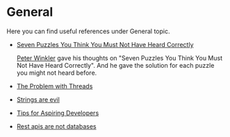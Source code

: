 # General

Here you can find useful references under General topic.

- [Seven Puzzles You Think You Must Not Have Heard Correctly](https://www.math.dartmouth.edu/~pw/solutions.pdf) 

  [Peter Winkler]() gave his thoughts on "Seven Puzzles You Think You Must Not Have Heard Correctly". And he gave the solution for each puzzle you might not heard before.

- [The Problem with Threads](https://www2.eecs.berkeley.edu/Pubs/TechRpts/2006/EECS-2006-1.pdf)

- [Strings are evil](https://dev.to/indy_singh_uk/strings-are-evil-9f9)

- [ Tips for Aspiring Developers](https://able.bio/DavidLandup/tips-for-aspiring-developers-self-taught-story--13w2ce4)

- [Rest apis are not databases](https://medium.com/@marinithiago/guys-rest-apis-are-not-databases-60db4e1120e4)

